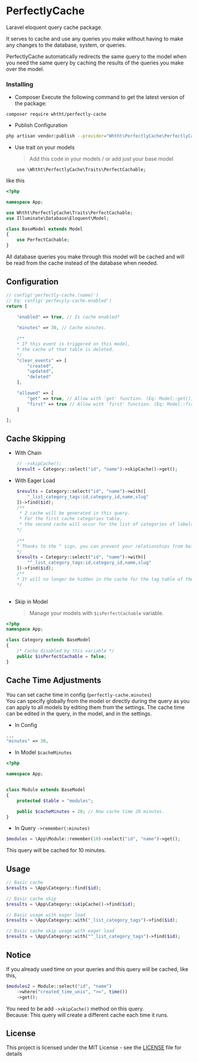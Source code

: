 # PerfectlyCache

Laravel eloquent query cache package.

It serves to cache and use any queries you make without having to make any changes to the database, system, or queries.

PerfectlyCache automatically redirects the same query to the model when you need the same query by caching the results of the queries you make over the model.

### Installing

- Composer
Execute the following command to get the latest version of the package:
```
composer require whtht/perfectly-cache
```

- Publish Configuration
````bash
php artisan vendor:publish --provider="Whtht\PerfectlyCache\PerfectlyCacheServiceProvider"
````

- Use trait on your models 
    >Add this code in your models / or add just your base model

```
    use \Whtht\PerfectlyCache\Traits\PerfectCachable;
```
like this
````php
<?php

namespace App;

use Whtht\PerfectlyCache\Traits\PerfectCachable;
use Illuminate\Database\Eloquent\Model;

class BaseModel extends Model
{
    use PerfectCachable;
}

````

All database queries you make through this model will be cached and will be read from the cache instead of the database when needed.

## Configuration
````php
// config('perfectly-cache.(name)')
// Eq: config('perfecyly-cache.enabled')
return [
    
    "enabled" => true, // Is cache enabled?

    "minutes" => 30, // Cache minutes.

    /**
    * If this event is triggered on this model,
    * the cache of that table is deleted.
    */
    "clear_events" => [
        "created",
        "updated",
        "deleted"
    ],

    "allowed" => [
        "get" => true, // Allow with 'get' function. (Eq: Model::get())
        "first" => true // Allow with 'first' function. (Eq: Model::first(); Model::find(); Model::findOrFail() )
    ]

];
````

## Cache Skipping
- With Chain 
```php
    // ->skipCache();
    $result = Category::select("id", "name")->skipCache()->get();
```
- With Eager Load
```php
    $results = Category::select("id", "name")->with([
        "_list_category_tags:id,category_id,name,slug"
    ])->find($id);
    /**
     * 2 cache will be generated in this query.
     * For the first cache categories table,
     * the second cache will occur for the list of categories of labels.
    */ 
    
    /**
    * Thanks to the ^ sign, you can prevent your relationships from being cached.
    */
    $results = Category::select("id", "name")->with([
        "^_list_category_tags:id,category_id,name,slug"
    ])->find($id);
    /**
    * It will no longer be hidden in the cache for the tag table of the categories.
    */
   
```
- Skip in Model
    >Manage your models with ``$isPerfectCachable`` variable.
```php
<?php
namespace App;

class Category extends BaseModel
{
    /* Cache disabled by this variable */
    public $isPerfectCachable = false;
}
```

## Cache Time Adjustments
You can set cache time in config (``perfectly-cache.minutes``)  
You can specify globally from the model or directly during the query as you can apply to all models by editing them from the settings.
The cache time can be edited in the query, in the model, and in the settings.

- In Config
```php
...
"minutes" => 30,

```
- In Model ``$cacheMinutes``
```php
<?php

namespace App;


class Module extends BaseModel
{
    protected $table = "modules";

    public $cacheMinutes = 20; // Now cache time 20 minutes.
}
```

- In Query ``->remember(:minutes)``

```php
$modules = \App\Module::remember(10)->select("id", "name")->get();
```
This query will be cached for 10 minutes.

## Usage

````php
// Basic cache
$results = \App\Category::find($id);

// Basic cache skip
$results = \App\Category::skipCache()->find($id);

// Basic usage with eager load
$results = \App\Category::with("_list_category_tags")->find($id);

// Basic cache skip usage with eager load
$results = \App\Category::with("^_list_category_tags")->find($id);

````

## Notice

If you already used time on your queries and this query will be cached, like this,
```php
$modules2 = Module::select("id", "name")
    ->where("created_time_unix", ">=", time())
    ->get();
```

You need to be add ``->skipCache()`` method on this query.   
Because: This query will create a different cache each time it runs.

## License

This project is licensed under the MIT License - see the [LICENSE](LICENSE) file for details
